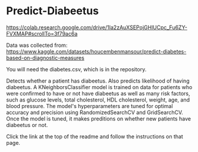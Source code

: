 # Predict-Diabeetus

https://colab.research.google.com/drive/1Ia2zAuXSEPojGHlUCpc_Fu6ZY-FVXMAP#scrollTo=3f79ac6a

Data was collected from: https://www.kaggle.com/datasets/houcembenmansour/predict-diabetes-based-on-diagnostic-measures

You will need the diabetes.csv, which is in the repository.

Detects whether a patient has diabeetus. Also predicts likelihood of having diabeetus. A KNeighborsClassifier model is trained on data for patients who were confirmed to have or not have diabeetus as well as many risk factors, such as glucose levels, total cholesterol, HDL cholesterol, weight, age, and blood pressure. The model's hyperparameters are tuned for optimal accuracy and precision using RandomizedSearchCV and GridSearchCV. Once the model is tuned, it makes preditions on whether new patients have diabeetus or not.

Click the link at the top of the readme and follow the instructions on that page.
